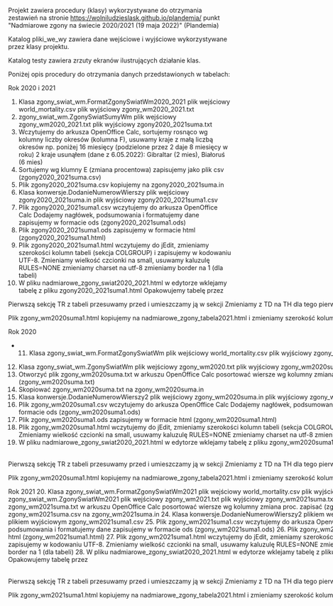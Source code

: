 Projekt zawiera procedury (klasy) wykorzystywane do otrzymania zestawień na stronie
https://wolniludzieslask.github.io/plandemia/
punkt "Nadmiarowe zgony na świecie 2020/2021 (19 maja 2022)" (Plandemia)

Katalog pliki_we_wy zawiera dane wejściowe i wyjściowe wykorzystywane przez klasy projektu.

Katalog testy zawiera zrzuty ekranów ilustrujących działanie klas.

Poniżej opis procedury do otrzymania danych przedstawionych w tabelach:

Rok 2020 i 2021
1. Klasa zgony_swiat_wm.FormatZgonySwiatWm2020_2021
plik wejściowy world_mortality.csv
plik wyjściowy zgony_wm2020_2021.txt
2. zgony_swiat_wm.ZgonySwiatSumyWm
plik wejściowy zgony_wm2020_2021.txt
plik wyjściowy zgony2020_2021suma.txt
3. Wczytujemy do arkusza OpenOffice Calc,
sortujemy rosnąco wg kolumny liczby okresów (kolumna F),
usuwamy kraje z małą liczbą okresów np. poniżej 16 miesięcy
(podzielone przez 2 daje 8 miesięcy w roku)
2 kraje usunąłem (dane z 6.05.2022): Gibraltar (2 mies), Białoruś (6 mies)
4. Sortujemy wg klumny E (zmiana procentowa)
zapisujemy jako plik csv (zgony2020_2021suma.csv)
5. Plik zgony2020_2021suma.csv kopiujemy na zgony2020_2021suma.in
6. Klasa konwersje.DodanieNumerowWierszy
plik wejściowy zgony2020_2021suma.in
plik wyjściowy zgony2020_2021suma1.csv
7. Plik zgony2020_2021suma1.csv wczytujemy do arkusza OpenOffice Calc
Dodajemy nagłówek, podsumowania i formatujemy dane
zapisujemy w formacie ods (zgony2020_2021suma1.ods)
8. Plik zgony2020_2021suma1.ods zapisujemy w formacie html
(zgony2020_2021suma1.html)
9. Plik zgony2020_2021suma1.html wczytujemy do jEdit, zmieniamy szerokości
kolumn tabeli (sekcja COLGROUP) i zapisujemy w kodowaniu UTF-8.
Zmieniamy wielkość czcionki na small, usuwamy kaluzulę RULES=NONE
zmieniamy charset na utf-8
zmieniamy border na 1 (dla tabeli)
10. W pliku nadmiarowe_zgony_swiat2020_2021.html w edytorze 
wklejamy tabelę z pliku zgony2020_2021suma1.html
Opakowujemy tabelę przez
<div style= "width: 1000px" class="table-container">
<table class='scrollable'>
Pierwszą sekcję TR z tabeli przesuwamy przed <TBODY> i umieszczamy ją
w sekcji <THEAD>
Zmieniamy z TD na TH dla tego pierwszego wiersza tabeli

Plik zgony_wm2020suma1.html kopiujemy na nadmiarowe_zgony_tabela2021.html
i zmieniamy szerokość kolumn na takie, jak w pliku tabela.css

Rok 2020
* 11. Klasa zgony_swiat_wm.FormatZgonySwiatWm
plik wejściowy world_mortality.csv
plik wyjściowy zgony_wm2020.txt
12. Klasa zgony_swiat_wm.ZgonySwiatWm
plik wejściowy zgony_wm2020.txt
plik wyjściowy zgony_wm2020suma.txt
13. Otworzyć plik zgony_wm2020suma.txt w arkuszu OpenOffice Calc
posortować wiersze wg kolumny zmiana proc.
zapisać (zgony_wm2020suma.txt)
14. Skopiować zgony_wm2020suma.txt na zgony_wm2020suma.in
15. Klasa konwersje.DodanieNumerowWierszy2
plik wejściowy zgony_wm2020suma.in
plik wyjściowy zgony_wm2020suma1.csv
16. Plik zgony_wm2020suma1.csv wczytujemy do arkusza OpenOffice Calc
Dodajemy nagłówek, podsumowania i formatujemy dane
zapisujemy w formacie ods (zgony_wm2020suma1.ods)
17. Plik zgony_wm2020suma1.ods zapisujemy w formacie html
(zgony_wm2020suma1.html)
18. Plik zgony_wm2020suma1.html wczytujemy do jEdit, zmieniamy szerokości
kolumn tabeli (sekcja COLGROUP) i zapisujemy w kodowaniu UTF-8.
Zmieniamy wielkość czcionki na small, usuwamy kaluzulę RULES=NONE
zmieniamy charset na utf-8
zmieniamy border na 1 (dla tabeli)
19. W pliku nadmiarowe_zgony_swiat2020_2021.html w edytorze 
wklejamy tabelę z pliku zgony_wm2020suma1.html
Opakowujemy tabelę przez
<div style= "width: 1000px" class="table-container">
<table class='scrollable'>
Pierwszą sekcję TR z tabeli przesuwamy przed <TBODY> i umieszczamy ją
w sekcji <THEAD>
Zmieniamy z TD na TH dla tego pierwszego wiersza tabeli

Plik zgony_wm2020suma1.html kopiujemy na nadmiarowe_zgony_tabela2021.html
i zmieniamy szerokość kolumn na takie, jak w pliku tabela.css

Rok 2021
20. Klasa zgony_swiat_wm.FormatZgonySwiatWm2021
plik wejściowy world_mortality.csv
plik wyjściowy zgony_wm2021.txt
21. Klasa zgony_swiat_wm.ZgonySwiatWm2021
plik wejściowy zgony_wm2021.txt
plik wyjściowy zgony_wm2021suma.txt
22. Otworzyć plik zgony_wm2021suma.txt w arkuszu OpenOffice Calc
posortować wiersze wg kolumny zmiana proc.
zapisać (zgony_wm2021suma.csv)
23. Skopiować zgony_wm2021suma.csv na zgony_wm2021suma.in
24. Klasa konwersje.DodanieNumerowWierszy2
plikiem wejściowym jest zgony_wm2021suma.in
plikiem wyjściowym zgony_wm2021suma1.csv
25. Plik zgony_wm2021suma1.csv wczytujemy do arkusza OpenOffice Calc
Dodajemy nagłówek, podsumowania i formatujemy dane
zapisujemy w formacie ods (zgony_wm2021suma1.ods)
26. Plik zgony_wm2021suma1.ods zapisujemy w formacie html
(zgony_wm2021suma1.html)
27. Plik zgony_wm2021suma1.html wczytujemy do jEdit, zmieniamy szerokości
kolumn tabeli (sekcja COLGROUP) i zapisujemy w kodowaniu UTF-8.
Zmieniamy wielkość czcionki na small, usuwamy kaluzulę RULES=NONE
zmieniamy charset na utf-8
zmieniamy border na 1 (dla tabeli)
28. W pliku nadmiarowe_zgony_swiat2020_2021.html w edytorze 
wklejamy tabelę z pliku zgony_wm2021suma1.html
Opakowujemy tabelę przez
<div style= "width: 1000px" class="table-container">
<table class='scrollable'>
Pierwszą sekcję TR z tabeli przesuwamy przed <TBODY> i umieszczamy ją
w sekcji <THEAD>
Zmieniamy z TD na TH dla tego pierwszego wiersza tabeli

Plik zgony_wm2021suma1.html kopiujemy na nadmiarowe_zgony_tabela2021.html
i zmieniamy szerokość kolumn na takie, jak w pliku tabela.css
